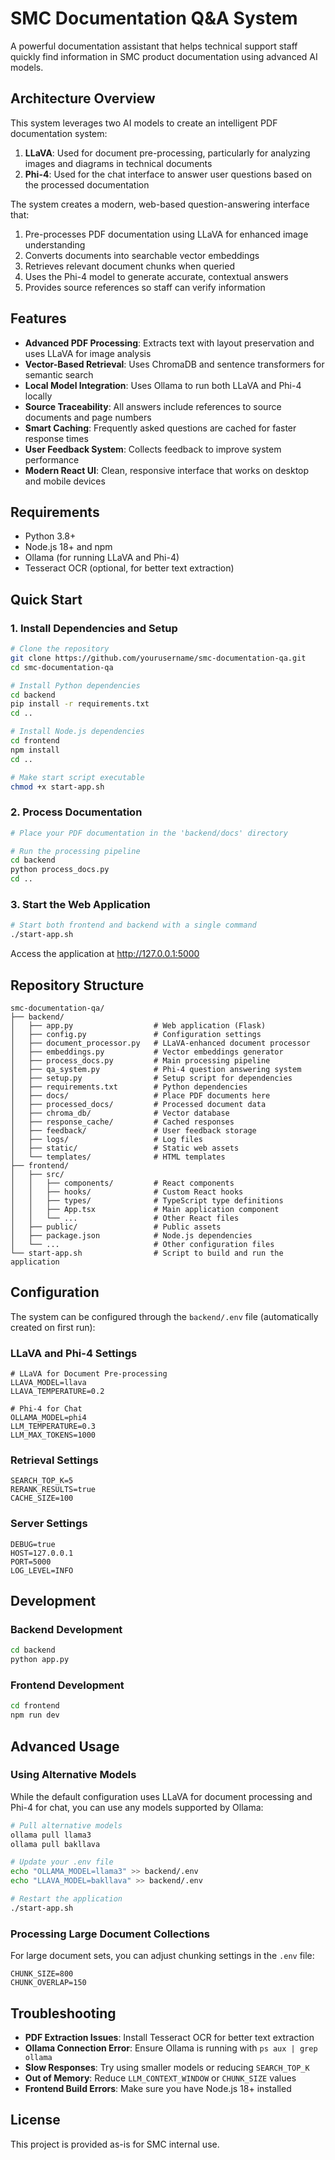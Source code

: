 # SMC Documentation Q&A System

A powerful documentation assistant that helps technical support staff quickly find information in SMC product documentation using advanced AI models.

## Architecture Overview

This system leverages two AI models to create an intelligent PDF documentation system:

1. **LLaVA**: Used for document pre-processing, particularly for analyzing images and diagrams in technical documents
2. **Phi-4**: Used for the chat interface to answer user questions based on the processed documentation

The system creates a modern, web-based question-answering interface that:

1. Pre-processes PDF documentation using LLaVA for enhanced image understanding
2. Converts documents into searchable vector embeddings
3. Retrieves relevant document chunks when queried
4. Uses the Phi-4 model to generate accurate, contextual answers
5. Provides source references so staff can verify information

## Features

- **Advanced PDF Processing**: Extracts text with layout preservation and uses LLaVA for image analysis
- **Vector-Based Retrieval**: Uses ChromaDB and sentence transformers for semantic search
- **Local Model Integration**: Uses Ollama to run both LLaVA and Phi-4 locally
- **Source Traceability**: All answers include references to source documents and page numbers
- **Smart Caching**: Frequently asked questions are cached for faster response times
- **User Feedback System**: Collects feedback to improve system performance
- **Modern React UI**: Clean, responsive interface that works on desktop and mobile devices

## Requirements

- Python 3.8+
- Node.js 18+ and npm
- Ollama (for running LLaVA and Phi-4)
- Tesseract OCR (optional, for better text extraction)

## Quick Start

### 1. Install Dependencies and Setup

```bash
# Clone the repository
git clone https://github.com/yourusername/smc-documentation-qa.git
cd smc-documentation-qa

# Install Python dependencies
cd backend
pip install -r requirements.txt
cd ..

# Install Node.js dependencies
cd frontend
npm install
cd ..

# Make start script executable
chmod +x start-app.sh
```

### 2. Process Documentation

```bash
# Place your PDF documentation in the 'backend/docs' directory

# Run the processing pipeline
cd backend
python process_docs.py
cd ..
```

### 3. Start the Web Application

```bash
# Start both frontend and backend with a single command
./start-app.sh
```

Access the application at http://127.0.0.1:5000

## Repository Structure

```
smc-documentation-qa/
├── backend/
│   ├── app.py                  # Web application (Flask)
│   ├── config.py               # Configuration settings
│   ├── document_processor.py   # LLaVA-enhanced document processor
│   ├── embeddings.py           # Vector embeddings generator
│   ├── process_docs.py         # Main processing pipeline
│   ├── qa_system.py            # Phi-4 question answering system
│   ├── setup.py                # Setup script for dependencies
│   ├── requirements.txt        # Python dependencies
│   ├── docs/                   # Place PDF documents here
│   ├── processed_docs/         # Processed document data
│   ├── chroma_db/              # Vector database
│   ├── response_cache/         # Cached responses
│   ├── feedback/               # User feedback storage
│   ├── logs/                   # Log files
│   ├── static/                 # Static web assets
│   └── templates/              # HTML templates
├── frontend/
│   ├── src/
│   │   ├── components/         # React components
│   │   ├── hooks/              # Custom React hooks
│   │   ├── types/              # TypeScript type definitions
│   │   ├── App.tsx             # Main application component
│   │   └── ...                 # Other React files
│   ├── public/                 # Public assets
│   ├── package.json            # Node.js dependencies
│   └── ...                     # Other configuration files
└── start-app.sh                # Script to build and run the application
```

## Configuration

The system can be configured through the `backend/.env` file (automatically created on first run):

### LLaVA and Phi-4 Settings

```
# LLaVA for Document Pre-processing
LLAVA_MODEL=llava
LLAVA_TEMPERATURE=0.2

# Phi-4 for Chat
OLLAMA_MODEL=phi4
LLM_TEMPERATURE=0.3
LLM_MAX_TOKENS=1000
```

### Retrieval Settings

```
SEARCH_TOP_K=5
RERANK_RESULTS=true
CACHE_SIZE=100
```

### Server Settings

```
DEBUG=true
HOST=127.0.0.1
PORT=5000
LOG_LEVEL=INFO
```

## Development

### Backend Development

```bash
cd backend
python app.py
```

### Frontend Development

```bash
cd frontend
npm run dev
```

## Advanced Usage

### Using Alternative Models

While the default configuration uses LLaVA for document processing and Phi-4 for chat, you can use any models supported by Ollama:

```bash
# Pull alternative models
ollama pull llama3
ollama pull bakllava

# Update your .env file
echo "OLLAMA_MODEL=llama3" >> backend/.env
echo "LLAVA_MODEL=bakllava" >> backend/.env

# Restart the application
./start-app.sh
```

### Processing Large Document Collections

For large document sets, you can adjust chunking settings in the `.env` file:

```
CHUNK_SIZE=800
CHUNK_OVERLAP=150
```

## Troubleshooting

- **PDF Extraction Issues**: Install Tesseract OCR for better text extraction
- **Ollama Connection Error**: Ensure Ollama is running with `ps aux | grep ollama`
- **Slow Responses**: Try using smaller models or reducing `SEARCH_TOP_K`
- **Out of Memory**: Reduce `LLM_CONTEXT_WINDOW` or `CHUNK_SIZE` values
- **Frontend Build Errors**: Make sure you have Node.js 18+ installed

## License

This project is provided as-is for SMC internal use.